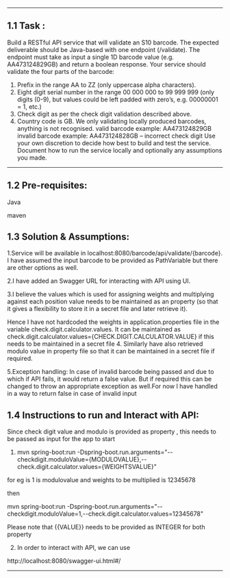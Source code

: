 **********************************************************************

## 1.1 Task : 

Build a RESTful API service that will validate an S10 barcode. The expected deliverable should be
Java-based with one endpoint (/validate).
The endpoint must take as input a single 1D barcode value (e.g. AA473124829GB) and return a
boolean response.
Your service should validate the four parts of the barcode:
1. Prefix in the range AA to ZZ (only uppercase alpha characters).
2. Eight digit serial number in the range 00 000 000 to 99 999 999 (only digits (0-9), but values
could be left padded with zero’s, e.g. 00000001 = 1, etc.)
3. Check digit as per the check digit validation described above.
4. Country code is GB. We only validating locally produced barcodes, anything is not
recognised.
valid barcode example:   AA473124829GB
invalid barcode example: AA473124828GB – incorrect check digit
Use your own discretion to decide how best to build and test the service. Document how to run the
service locally and optionally any assumptions you made.

**********************************************************************


## 1.2 Pre-requisites:

Java

maven

## 1.3 Solution & Assumptions:

1.Service will be available in localhost:8080/barcode/api/validate/{barcode}. I have assumed the input barcode 
to be provided as PathVariable but there are other options as well.

2.I have added an Swagger URL for interacting with API using UI.

3.I believe the values which is used for assigning weights and multiplying against each position value needs to be maintained as an property (so that it gives a flexibility to store it in a secret file and later retrieve it).

Hence I have not hardcoded the weights in application.properties file in the variable check.digit.calculator.values. It can be maintained as check.digit.calculator.values={CHECK.DIGIT.CALCULATOR.VALUE} if this needs to be maintained in a secret file
4. Similarly have also retrieved modulo value in property file so that it can be maintained in a secret file if required.

5.Exception handling: In case of invalid barcode being passed and due to which if API fails, it would return a false value. But if required this can be changed to throw an appropriate exception as well.For now I have handled in a way to return false in case of invalid input 


## 1.4 Instructions to run and Interact with API:

Since check digit value and modulo is provided as property , this needs to be passed as input for the app to start

1. mvn spring-boot:run -Dspring-boot.run.arguments="--checkdigit.moduloValue={MODULOVALUE},--check.digit.calculator.values={WEIGHTSVALUE}"

for eg is 1 is modulovalue and weights to be multiplied is 12345678

then

mvn spring-boot:run -Dspring-boot.run.arguments="--checkdigit.moduloValue=1,--check.digit.calculator.values=12345678"

Please note that {{VALUE}} needs to be provided as INTEGER for both property

2. In order to interact with API, we can use

http://localhost:8080/swagger-ui.html#/





**********************************************************************
